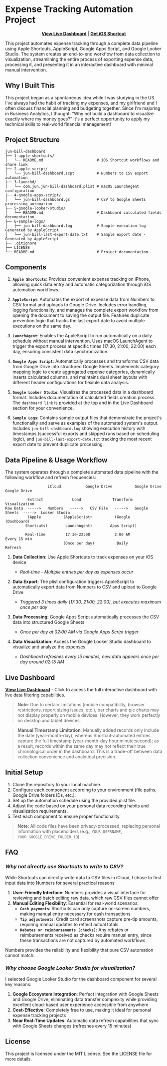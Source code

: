 # Expense Tracking Automation Project

<div align="center">

**[View Live Dashboard](https://lookerstudio.google.com/reporting/6f470c98-84ab-4fd8-844c-f397e2b9bd34)**  |  **[Get iOS Shortcut](https://www.icloud.com/shortcuts/f52226ed155343fbbc8cd8d846a51c7a)**

</div>

This project automates expense tracking through a complete data pipeline using Apple Shortcuts, AppleScript, Google Apps Script, and Google Looker Studio. The system creates an end-to-end workflow from data collection to visualization, streamlining the entire process of exporting expense data, processing it, and presenting it in an interactive dashboard with minimal manual intervention.

## Why I Built This

This project began as a spontaneous idea while I was studying in the US. I've always had the habit of tracking my expenses, and my girlfriend and I often discuss financial planning and budgeting together. Since I'm majoring in Business Analytics, I thought: "Why not build a dashboard to visualize exactly where my money goes?" It's a perfect opportunity to apply my technical skills to real-world financial management!

## Project Structure

```
jun-bill-dashboard
├── 1-apple-shortcuts/                   
│   └── README.md                        # iOS Shortcut workflows and share link
├── 2-apple-script/
│   └── jun-bill-dashboard.scpt          # Numbers to CSV export automation
├── 3-launchd/
│   └── com.jun.jun-bill-dashboard.plist # macOS LaunchAgent configuration
├── 4-google-apps-script/
│   └── jun-bill-dashboard.gs            # CSV to Google Sheets processing automation
├── 5-google-looker-studio/
│   └── README.md                        # Dashboard calculated fields documentation
├── 6-sample-logs/
│   ├── jun-bill-dashboard.log           # Sample execution log - Generated by AppleScript
│   └── jun-bill-last-export-date.txt    # Sample export date - Generated by AppleScript
├── .gitignore                           
├── LICENSE                              
└── README.md                            # Project documentation
```

## Components

1. **`Apple Shortcuts`**: Provides convenient expense tracking on iPhone, allowing quick data entry and automatic categorization through iOS automation workflows.

2. **`AppleScript`**: Automates the export of expense data from Numbers to CSV format and uploads to Google Drive. Includes error handling, logging functionality, and manages the complete export workflow from opening the document to saving the output file. Features duplicate prevention logic that tracks the last export date to avoid multiple executions on the same day.

3. **`LaunchAgent`**: Enables the AppleScript to run automatically on a daily schedule without manual intervention. Uses macOS LaunchAgent to trigger the export process at specific times (17:30, 21:00, 22:00) each day, ensuring consistent data synchronization.

4. **`Google Apps Script`**: Automatically processes and transforms CSV data from Google Drive into structured Google Sheets. Implements category mapping logic to create aggregated expense categories, dynamically inserts calculated columns, and maintains dual sheet layouts with different header configurations for flexible data analysis.

5. **`Google Looker Studio`**: Visualizes the processed data in a dashboard format. Includes documentation of calculated fields creation process. The `dashboard link` is provided at the top and in the Live Dashboard section for your convenience.

6. **`Sample Logs`**: Contains sample output files that demonstrate the project's functionality and serve as examples of the automated system's output. Includes `jun-bill-dashboard.log` showing execution history with timestamps (successful exports and skipped runs based on scheduling logic), and `jun-bill-last-export-date.txt` tracking the most recent export date to prevent duplicate processing.

## Data Pipeline & Usage Workflow

The system operates through a complete automated data pipeline with the following workflow and refresh frequencies:


```
                   iCloud           Google Drive          Google Drive           Google Drive

          Extract             Load              Transform             Visualization
Raw Data  ----->   Numbers   ----->   CSV File   ----->   Google Sheets  ----->  Looker Studio
          (Apple          (AppleScript+          (Google                          (Dashboard)
         Shortcuts)        LaunchAgent)        Apps Script)

         Real-time         17:30-22:00           2:00 AM               Every 15 min
                          (Once per day)          Daily                  Refresh
```

1. **Data Collection**: Use Apple Shortcuts to track expenses on your iOS device
    - *Real-time - Multiple entries per day as expenses occur*

2. **Data Export**: The plist configuration triggers AppleScript to automatically export data from Numbers to CSV and upload to Google Drive
    - *Triggered 3 times daily (17:30, 21:00, 22:00), but executes maximum once per day*

3. **Data Processing**: Google Apps Script automatically processes the CSV data into structured Google Sheets
    - *Once per day at 02:00 AM via Google Apps Script trigger*

4. **Data Visualization**: Access the Google Looker Studio dashboard to visualize and analyze the expenses
    - *Dashboard refreshes every 15 minutes, new data appears once per day around 02:15 AM*

## **Live Dashboard**

**[View Live Dashboard](https://lookerstudio.google.com/reporting/6f470c98-84ab-4fd8-844c-f397e2b9bd34)** - Click to access the full interactive dashboard with live data filtering capabilities.

> **Note**: Due to certain limitations (mobile compatibility, browser restrictions, report sizing issues, etc.), bar charts and pie charts may not display properly on mobile devices. However, they work perfectly on desktop and tablet devices.

> **Manual Timestamp Limitation**: Manually added records only include the date (year-month-day), whereas Shortcut-automated entries capture the full timestamp (year-month-day hour:minute:second); as a result, records within the same day may not reflect their true chronological order in the dashboard. This is a trade-off between data collection convenience and analytical precision.

## Initial Setup

1. Clone the repository to your local machine.
2. Configure each component according to your environment (file paths, Google Drive folders IDs, etc.).
3. Set up the automation schedule using the provided plist file.
4. Adjust the code based on your personal data recording habits and visualization requirements.
5. Test each component to ensure proper functionality.

> **Note**: All code files have been privacy-processed, replacing personal information with placeholders (e.g., `YOUR_USERNAME`, `YOUR_GOOGLE_DRIVE_FOLDER_ID`).

## FAQ

### ***Why not directly use Shortcuts to write to CSV?***

While Shortcuts can directly write data to CSV files in iCloud, I chose to first input data into Numbers for several practical reasons:

1. **User-Friendly Interface**: Numbers provides a visual interface for reviewing and batch editing raw data, which raw CSV files cannot offer
2. **Manual Editing Flexibility**: Essential for real-world scenarios:
      - **`Cash payments`**: Shortcuts can only capture on-screen numbers, making manual entry necessary for cash transactions
      - **`Tip adjustments`**: Credit card screenshots capture pre-tip amounts, requiring manual updates to reflect actual totals
      - **`Rebates or reimbursements (checks)`**: Any rebates or reimbursements received as checks require manual entry, since these transactions are not captured by automated workflows

Numbers provides the reliability and flexibility that pure CSV automation cannot match.

### ***Why choose Google Looker Studio for visualization?***

I selected Google Looker Studio for the dashboard component for several key reasons:

1. **Google Ecosystem Integration**: Perfect integration with Google Sheets and Google Drive, eliminating data transfer complexity while providing excellent cloud-based user experience accessible from anywhere
2. **Cost-Effective**: Completely free to use, making it ideal for personal expense tracking projects
3. **Near Real-Time Updates**: Automatic data refresh capabilities that sync with Google Sheets changes (refreshes every 15 minutes)

## License

This project is licensed under the MIT License. See the LICENSE file for more details.